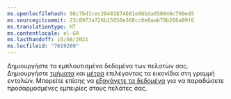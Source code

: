 ```yaml
---
ms.openlocfilehash: 98c7bd1cec20481874681e98bda050846c760e45
ms.sourcegitcommit: 23c8973a726b15050e368cc6e0aab78b266a89f6
ms.translationtype: HT
ms.contentlocale: el-GR
ms.lasthandoff: 10/08/2021
ms.locfileid: "7619289"
---
```

Δημιουργήστε τα εμπλουτισμένα δεδομένα των πελατών σας. Δημιουργήστε [τμήματα](../audience-insights/segments.md) και [μέτρα](../audience-insights/measures.md) επιλέγοντας τα εικονίδια στη γραμμή εντολών. Μπορείτε επίσης να [εξαγάγετε τα δεδομένα](../audience-insights/export-destinations.md) για να παραδώσετε προσαρμοσμένες εμπειρίες στους πελάτες σας.